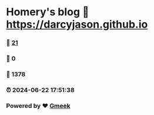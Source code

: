 # Homery's blog :link: https://darcyjason.github.io 
### :page_facing_up: [21](https://darcyjason.github.io/tag.html) 
### :speech_balloon: 0 
### :hibiscus: 1378 
### :alarm_clock: 2024-06-22 17:51:38 
### Powered by :heart: [Gmeek](https://github.com/Meekdai/Gmeek)
